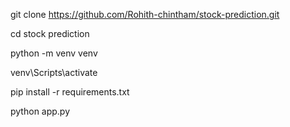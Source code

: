 git clone https://github.com/Rohith-chintham/stock-prediction.git

cd stock prediction

python -m venv venv

venv\Scripts\activate

pip install -r requirements.txt

python app.py
